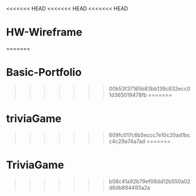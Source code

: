 <<<<<<< HEAD
<<<<<<< HEAD
<<<<<<< HEAD
# HW-Wireframe
=======
# Basic-Portfolio
>>>>>>> 00b53f37165b83bb139c832ecc01d365019478fb
=======
# triviaGame
>>>>>>> 609fc017c6b5eccc7e10c20ad1bcc4c29a74a7ad
=======
# TriviaGame
>>>>>>> b08c41a92b79ef06dd12b550a02d6db884493a2a
